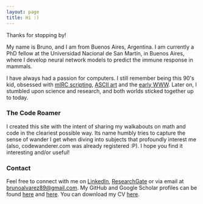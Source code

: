 ```yaml
---
layout: page
title: Hi :)
---
```


Thanks for stopping by!

My name is Bruno, and I am from Buenos Aires, Argentina. I am currently a PhD fellow at the Universidad Nacional de San Martín, in Buenos Aires, where I develop neural network models to predict the immune response in mammals.

I have always had a passion for computers. I still remember being this 90's kid, obsessed with [mIRC scripting](https://en.wikipedia.org/wiki/MIRC_scripting_language), [ASCII art](https://en.wikipedia.org/wiki/ASCII_art) and the [early WWW](https://www.youtube.com/embed/s1_yx_Eg9v4?start=46&end=51). Later on, I stumbled upon science and research, and both worlds sticked together up to today. 

### The Code Roamer
I created this site with the intent of sharing my walkabouts on math and code in the cleariest possible way. Its name humbly tries to capture the sense of wander I get when diving into subjects that profoundly interest me (also, codewanderer.com was already registered :P). I hope you find it interesting and/or useful!

### Contact
Feel free to connect with me on [LinkedIn](https://www.linkedin.com/in/brunoalvarez89/), [ResearchGate](https://www.researchgate.net/profile/Bruno_Alvarez) or via email at brunoalvarez89@gmail.com. My GitHub and Google Scholar profiles can be found [here](https://github.com/brunoalvarez89) and [here](https://scholar.google.com/citations?user=Gr1PT-4AAAAJ&hl=es). You can download my CV [here](https://docs.google.com/document/d/17KrMikcjI6VoxRozAMXe4at1r143-qN3pMmq7aFscLw/edit?usp=sharing).
